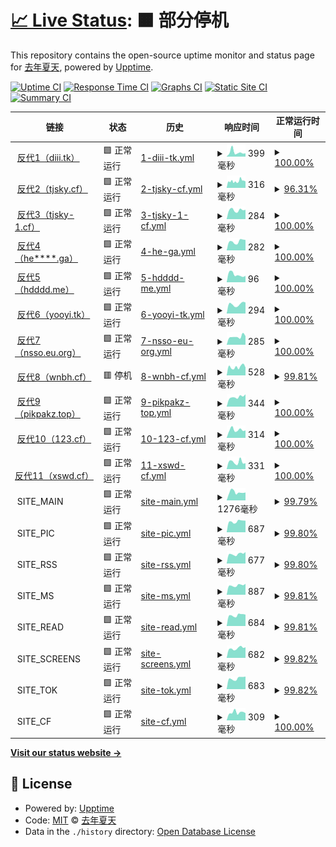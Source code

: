 # [📈 Live Status](https://upptime.tjsky.net/): <!--live status--> **🟧 部分停机**

This repository contains the open-source uptime monitor and status page for [去年夏天](https://www.tjsky.net), powered by [Upptime](https://github.com/upptime/upptime).

[![Uptime CI](https://github.com/tjsky/upptime/workflows/Uptime%20CI/badge.svg)](https://github.com/tjsky/upptime/actions?query=workflow%3A%22Uptime+CI%22)
[![Response Time CI](https://github.com/tjsky/upptime/workflows/Response%20Time%20CI/badge.svg)](https://github.com/tjsky/upptime/actions?query=workflow%3A%22Response+Time+CI%22)
[![Graphs CI](https://github.com/tjsky/upptime/workflows/Graphs%20CI/badge.svg)](https://github.com/tjsky/upptime/actions?query=workflow%3A%22Graphs+CI%22)
[![Static Site CI](https://github.com/tjsky/upptime/workflows/Static%20Site%20CI/badge.svg)](https://github.com/tjsky/upptime/actions?query=workflow%3A%22Static+Site+CI%22)
[![Summary CI](https://github.com/tjsky/upptime/workflows/Summary%20CI/badge.svg)](https://github.com/tjsky/upptime/actions?query=workflow%3A%22Summary+CI%22)

<!-- With [Upptime](https://upptime.js.org), you can get your own unlimited and free uptime monitor and status page, powered entirely by a GitHub repository. We use [Issues](https://github.com/tjsky/upptime/issues) as incident reports, [Actions](https://github.com/tjsky/upptime/actions) as uptime monitors, and [Pages](https://demo.upptime.js.org) for the status page. -->

<!--start: status pages-->
<!-- This summary is generated by Upptime (https://github.com/upptime/upptime) -->
<!-- Do not edit this manually, your changes will be overwritten -->
<!-- prettier-ignore -->
| 链接 | 状态 | 历史 | 响应时间 | 正常运行时间 |
| --- | ------ | ------- | ------------- | ------ |
| <img alt="" src="https://icons.duckduckgo.com/ip3/diii.tk.ico" height="13"> [反代1（diii.tk）](https://diii.tk/https://1.1.1.1/cdn-cgi/trace) | 🟩 正常运行 | [1-diii-tk.yml](https://github.com/tjsky/upptime/commits/HEAD/history/1-diii-tk.yml) | <details><summary><img alt="响应时间图像" src="./graphs/1-diii-tk/response-time-week.png" height="20"> 399毫秒</summary><br><a href="https://upptime.tjsky.net/history/1-diii-tk"><img alt="响应时间 349" src="https://img.shields.io/endpoint?url=https%3A%2F%2Fraw.githubusercontent.com%2Ftjsky%2Fupptime%2FHEAD%2Fapi%2F1-diii-tk%2Fresponse-time.json"></a><br><a href="https://upptime.tjsky.net/history/1-diii-tk"><img alt="24 小时响应时间 301" src="https://img.shields.io/endpoint?url=https%3A%2F%2Fraw.githubusercontent.com%2Ftjsky%2Fupptime%2FHEAD%2Fapi%2F1-diii-tk%2Fresponse-time-day.json"></a><br><a href="https://upptime.tjsky.net/history/1-diii-tk"><img alt="7 天正常运行时间 399" src="https://img.shields.io/endpoint?url=https%3A%2F%2Fraw.githubusercontent.com%2Ftjsky%2Fupptime%2FHEAD%2Fapi%2F1-diii-tk%2Fresponse-time-week.json"></a><br><a href="https://upptime.tjsky.net/history/1-diii-tk"><img alt="30天的正常运行时间 349" src="https://img.shields.io/endpoint?url=https%3A%2F%2Fraw.githubusercontent.com%2Ftjsky%2Fupptime%2FHEAD%2Fapi%2F1-diii-tk%2Fresponse-time-month.json"></a><br><a href="https://upptime.tjsky.net/history/1-diii-tk"><img alt="1年的正常运行时间 349" src="https://img.shields.io/endpoint?url=https%3A%2F%2Fraw.githubusercontent.com%2Ftjsky%2Fupptime%2FHEAD%2Fapi%2F1-diii-tk%2Fresponse-time-year.json"></a></details> | <details><summary><a href="https://upptime.tjsky.net/history/1-diii-tk">100.00%</a></summary><a href="https://upptime.tjsky.net/history/1-diii-tk"><img alt="正常运行时间 100.00%" src="https://img.shields.io/endpoint?url=https%3A%2F%2Fraw.githubusercontent.com%2Ftjsky%2Fupptime%2FHEAD%2Fapi%2F1-diii-tk%2Fuptime.json"></a><br><a href="https://upptime.tjsky.net/history/1-diii-tk"><img alt="24 小时正常运行时间 100.00%" src="https://img.shields.io/endpoint?url=https%3A%2F%2Fraw.githubusercontent.com%2Ftjsky%2Fupptime%2FHEAD%2Fapi%2F1-diii-tk%2Fuptime-day.json"></a><br><a href="https://upptime.tjsky.net/history/1-diii-tk"><img alt="7 天正常运行时间 100.00%" src="https://img.shields.io/endpoint?url=https%3A%2F%2Fraw.githubusercontent.com%2Ftjsky%2Fupptime%2FHEAD%2Fapi%2F1-diii-tk%2Fuptime-week.json"></a><br><a href="https://upptime.tjsky.net/history/1-diii-tk"><img alt="30天的正常运行时间 100.00%" src="https://img.shields.io/endpoint?url=https%3A%2F%2Fraw.githubusercontent.com%2Ftjsky%2Fupptime%2FHEAD%2Fapi%2F1-diii-tk%2Fuptime-month.json"></a><br><a href="https://upptime.tjsky.net/history/1-diii-tk"><img alt="1年的正常运行时间 100.00%" src="https://img.shields.io/endpoint?url=https%3A%2F%2Fraw.githubusercontent.com%2Ftjsky%2Fupptime%2FHEAD%2Fapi%2F1-diii-tk%2Fuptime-year.json"></a></details>
| <img alt="" src="https://icons.duckduckgo.com/ip3/api-pikpak.tjsky.cf.ico" height="13"> [反代2（tjsky.cf）](https://api-pikpak.tjsky.cf/https://1.1.1.1/cdn-cgi/trace) | 🟩 正常运行 | [2-tjsky-cf.yml](https://github.com/tjsky/upptime/commits/HEAD/history/2-tjsky-cf.yml) | <details><summary><img alt="响应时间图像" src="./graphs/2-tjsky-cf/response-time-week.png" height="20"> 316毫秒</summary><br><a href="https://upptime.tjsky.net/history/2-tjsky-cf"><img alt="响应时间 421" src="https://img.shields.io/endpoint?url=https%3A%2F%2Fraw.githubusercontent.com%2Ftjsky%2Fupptime%2FHEAD%2Fapi%2F2-tjsky-cf%2Fresponse-time.json"></a><br><a href="https://upptime.tjsky.net/history/2-tjsky-cf"><img alt="24 小时响应时间 303" src="https://img.shields.io/endpoint?url=https%3A%2F%2Fraw.githubusercontent.com%2Ftjsky%2Fupptime%2FHEAD%2Fapi%2F2-tjsky-cf%2Fresponse-time-day.json"></a><br><a href="https://upptime.tjsky.net/history/2-tjsky-cf"><img alt="7 天正常运行时间 316" src="https://img.shields.io/endpoint?url=https%3A%2F%2Fraw.githubusercontent.com%2Ftjsky%2Fupptime%2FHEAD%2Fapi%2F2-tjsky-cf%2Fresponse-time-week.json"></a><br><a href="https://upptime.tjsky.net/history/2-tjsky-cf"><img alt="30天的正常运行时间 421" src="https://img.shields.io/endpoint?url=https%3A%2F%2Fraw.githubusercontent.com%2Ftjsky%2Fupptime%2FHEAD%2Fapi%2F2-tjsky-cf%2Fresponse-time-month.json"></a><br><a href="https://upptime.tjsky.net/history/2-tjsky-cf"><img alt="1年的正常运行时间 421" src="https://img.shields.io/endpoint?url=https%3A%2F%2Fraw.githubusercontent.com%2Ftjsky%2Fupptime%2FHEAD%2Fapi%2F2-tjsky-cf%2Fresponse-time-year.json"></a></details> | <details><summary><a href="https://upptime.tjsky.net/history/2-tjsky-cf">96.31%</a></summary><a href="https://upptime.tjsky.net/history/2-tjsky-cf"><img alt="正常运行时间 98.56%" src="https://img.shields.io/endpoint?url=https%3A%2F%2Fraw.githubusercontent.com%2Ftjsky%2Fupptime%2FHEAD%2Fapi%2F2-tjsky-cf%2Fuptime.json"></a><br><a href="https://upptime.tjsky.net/history/2-tjsky-cf"><img alt="24 小时正常运行时间 100.00%" src="https://img.shields.io/endpoint?url=https%3A%2F%2Fraw.githubusercontent.com%2Ftjsky%2Fupptime%2FHEAD%2Fapi%2F2-tjsky-cf%2Fuptime-day.json"></a><br><a href="https://upptime.tjsky.net/history/2-tjsky-cf"><img alt="7 天正常运行时间 96.31%" src="https://img.shields.io/endpoint?url=https%3A%2F%2Fraw.githubusercontent.com%2Ftjsky%2Fupptime%2FHEAD%2Fapi%2F2-tjsky-cf%2Fuptime-week.json"></a><br><a href="https://upptime.tjsky.net/history/2-tjsky-cf"><img alt="30天的正常运行时间 98.56%" src="https://img.shields.io/endpoint?url=https%3A%2F%2Fraw.githubusercontent.com%2Ftjsky%2Fupptime%2FHEAD%2Fapi%2F2-tjsky-cf%2Fuptime-month.json"></a><br><a href="https://upptime.tjsky.net/history/2-tjsky-cf"><img alt="1年的正常运行时间 98.56%" src="https://img.shields.io/endpoint?url=https%3A%2F%2Fraw.githubusercontent.com%2Ftjsky%2Fupptime%2FHEAD%2Fapi%2F2-tjsky-cf%2Fuptime-year.json"></a></details>
| <img alt="" src="https://icons.duckduckgo.com/ip3/api-pikpak.tjsky-1.cf.ico" height="13"> [反代3（tjsky-1.cf）](https://api-pikpak.tjsky-1.cf/https://1.1.1.1/cdn-cgi/trace) | 🟩 正常运行 | [3-tjsky-1-cf.yml](https://github.com/tjsky/upptime/commits/HEAD/history/3-tjsky-1-cf.yml) | <details><summary><img alt="响应时间图像" src="./graphs/3-tjsky-1-cf/response-time-week.png" height="20"> 284毫秒</summary><br><a href="https://upptime.tjsky.net/history/3-tjsky-1-cf"><img alt="响应时间 321" src="https://img.shields.io/endpoint?url=https%3A%2F%2Fraw.githubusercontent.com%2Ftjsky%2Fupptime%2FHEAD%2Fapi%2F3-tjsky-1-cf%2Fresponse-time.json"></a><br><a href="https://upptime.tjsky.net/history/3-tjsky-1-cf"><img alt="24 小时响应时间 295" src="https://img.shields.io/endpoint?url=https%3A%2F%2Fraw.githubusercontent.com%2Ftjsky%2Fupptime%2FHEAD%2Fapi%2F3-tjsky-1-cf%2Fresponse-time-day.json"></a><br><a href="https://upptime.tjsky.net/history/3-tjsky-1-cf"><img alt="7 天正常运行时间 284" src="https://img.shields.io/endpoint?url=https%3A%2F%2Fraw.githubusercontent.com%2Ftjsky%2Fupptime%2FHEAD%2Fapi%2F3-tjsky-1-cf%2Fresponse-time-week.json"></a><br><a href="https://upptime.tjsky.net/history/3-tjsky-1-cf"><img alt="30天的正常运行时间 321" src="https://img.shields.io/endpoint?url=https%3A%2F%2Fraw.githubusercontent.com%2Ftjsky%2Fupptime%2FHEAD%2Fapi%2F3-tjsky-1-cf%2Fresponse-time-month.json"></a><br><a href="https://upptime.tjsky.net/history/3-tjsky-1-cf"><img alt="1年的正常运行时间 321" src="https://img.shields.io/endpoint?url=https%3A%2F%2Fraw.githubusercontent.com%2Ftjsky%2Fupptime%2FHEAD%2Fapi%2F3-tjsky-1-cf%2Fresponse-time-year.json"></a></details> | <details><summary><a href="https://upptime.tjsky.net/history/3-tjsky-1-cf">100.00%</a></summary><a href="https://upptime.tjsky.net/history/3-tjsky-1-cf"><img alt="正常运行时间 100.00%" src="https://img.shields.io/endpoint?url=https%3A%2F%2Fraw.githubusercontent.com%2Ftjsky%2Fupptime%2FHEAD%2Fapi%2F3-tjsky-1-cf%2Fuptime.json"></a><br><a href="https://upptime.tjsky.net/history/3-tjsky-1-cf"><img alt="24 小时正常运行时间 100.00%" src="https://img.shields.io/endpoint?url=https%3A%2F%2Fraw.githubusercontent.com%2Ftjsky%2Fupptime%2FHEAD%2Fapi%2F3-tjsky-1-cf%2Fuptime-day.json"></a><br><a href="https://upptime.tjsky.net/history/3-tjsky-1-cf"><img alt="7 天正常运行时间 100.00%" src="https://img.shields.io/endpoint?url=https%3A%2F%2Fraw.githubusercontent.com%2Ftjsky%2Fupptime%2FHEAD%2Fapi%2F3-tjsky-1-cf%2Fuptime-week.json"></a><br><a href="https://upptime.tjsky.net/history/3-tjsky-1-cf"><img alt="30天的正常运行时间 100.00%" src="https://img.shields.io/endpoint?url=https%3A%2F%2Fraw.githubusercontent.com%2Ftjsky%2Fupptime%2FHEAD%2Fapi%2F3-tjsky-1-cf%2Fuptime-month.json"></a><br><a href="https://upptime.tjsky.net/history/3-tjsky-1-cf"><img alt="1年的正常运行时间 100.00%" src="https://img.shields.io/endpoint?url=https%3A%2F%2Fraw.githubusercontent.com%2Ftjsky%2Fupptime%2FHEAD%2Fapi%2F3-tjsky-1-cf%2Fuptime-year.json"></a></details>
| <img alt="" src="https://icons.duckduckgo.com/ip3/pikpak.he13797739994.ga.ico" height="13"> [反代4（he****.ga）](https://pikpak.he13797739994.ga/https://1.1.1.1/cdn-cgi/trace) | 🟩 正常运行 | [4-he-ga.yml](https://github.com/tjsky/upptime/commits/HEAD/history/4-he-ga.yml) | <details><summary><img alt="响应时间图像" src="./graphs/4-he-ga/response-time-week.png" height="20"> 282毫秒</summary><br><a href="https://upptime.tjsky.net/history/4-he-ga"><img alt="响应时间 389" src="https://img.shields.io/endpoint?url=https%3A%2F%2Fraw.githubusercontent.com%2Ftjsky%2Fupptime%2FHEAD%2Fapi%2F4-he-ga%2Fresponse-time.json"></a><br><a href="https://upptime.tjsky.net/history/4-he-ga"><img alt="24 小时响应时间 328" src="https://img.shields.io/endpoint?url=https%3A%2F%2Fraw.githubusercontent.com%2Ftjsky%2Fupptime%2FHEAD%2Fapi%2F4-he-ga%2Fresponse-time-day.json"></a><br><a href="https://upptime.tjsky.net/history/4-he-ga"><img alt="7 天正常运行时间 282" src="https://img.shields.io/endpoint?url=https%3A%2F%2Fraw.githubusercontent.com%2Ftjsky%2Fupptime%2FHEAD%2Fapi%2F4-he-ga%2Fresponse-time-week.json"></a><br><a href="https://upptime.tjsky.net/history/4-he-ga"><img alt="30天的正常运行时间 389" src="https://img.shields.io/endpoint?url=https%3A%2F%2Fraw.githubusercontent.com%2Ftjsky%2Fupptime%2FHEAD%2Fapi%2F4-he-ga%2Fresponse-time-month.json"></a><br><a href="https://upptime.tjsky.net/history/4-he-ga"><img alt="1年的正常运行时间 389" src="https://img.shields.io/endpoint?url=https%3A%2F%2Fraw.githubusercontent.com%2Ftjsky%2Fupptime%2FHEAD%2Fapi%2F4-he-ga%2Fresponse-time-year.json"></a></details> | <details><summary><a href="https://upptime.tjsky.net/history/4-he-ga">100.00%</a></summary><a href="https://upptime.tjsky.net/history/4-he-ga"><img alt="正常运行时间 100.00%" src="https://img.shields.io/endpoint?url=https%3A%2F%2Fraw.githubusercontent.com%2Ftjsky%2Fupptime%2FHEAD%2Fapi%2F4-he-ga%2Fuptime.json"></a><br><a href="https://upptime.tjsky.net/history/4-he-ga"><img alt="24 小时正常运行时间 100.00%" src="https://img.shields.io/endpoint?url=https%3A%2F%2Fraw.githubusercontent.com%2Ftjsky%2Fupptime%2FHEAD%2Fapi%2F4-he-ga%2Fuptime-day.json"></a><br><a href="https://upptime.tjsky.net/history/4-he-ga"><img alt="7 天正常运行时间 100.00%" src="https://img.shields.io/endpoint?url=https%3A%2F%2Fraw.githubusercontent.com%2Ftjsky%2Fupptime%2FHEAD%2Fapi%2F4-he-ga%2Fuptime-week.json"></a><br><a href="https://upptime.tjsky.net/history/4-he-ga"><img alt="30天的正常运行时间 100.00%" src="https://img.shields.io/endpoint?url=https%3A%2F%2Fraw.githubusercontent.com%2Ftjsky%2Fupptime%2FHEAD%2Fapi%2F4-he-ga%2Fuptime-month.json"></a><br><a href="https://upptime.tjsky.net/history/4-he-ga"><img alt="1年的正常运行时间 100.00%" src="https://img.shields.io/endpoint?url=https%3A%2F%2Fraw.githubusercontent.com%2Ftjsky%2Fupptime%2FHEAD%2Fapi%2F4-he-ga%2Fuptime-year.json"></a></details>
| <img alt="" src="https://icons.duckduckgo.com/ip3/pikpak.hdddd.me.ico" height="13"> [反代5（hdddd.me）](https://pikpak.hdddd.me/https://1.1.1.1/cdn-cgi/trace) | 🟩 正常运行 | [5-hdddd-me.yml](https://github.com/tjsky/upptime/commits/HEAD/history/5-hdddd-me.yml) | <details><summary><img alt="响应时间图像" src="./graphs/5-hdddd-me/response-time-week.png" height="20"> 96毫秒</summary><br><a href="https://upptime.tjsky.net/history/5-hdddd-me"><img alt="响应时间 112" src="https://img.shields.io/endpoint?url=https%3A%2F%2Fraw.githubusercontent.com%2Ftjsky%2Fupptime%2FHEAD%2Fapi%2F5-hdddd-me%2Fresponse-time.json"></a><br><a href="https://upptime.tjsky.net/history/5-hdddd-me"><img alt="24 小时响应时间 80" src="https://img.shields.io/endpoint?url=https%3A%2F%2Fraw.githubusercontent.com%2Ftjsky%2Fupptime%2FHEAD%2Fapi%2F5-hdddd-me%2Fresponse-time-day.json"></a><br><a href="https://upptime.tjsky.net/history/5-hdddd-me"><img alt="7 天正常运行时间 96" src="https://img.shields.io/endpoint?url=https%3A%2F%2Fraw.githubusercontent.com%2Ftjsky%2Fupptime%2FHEAD%2Fapi%2F5-hdddd-me%2Fresponse-time-week.json"></a><br><a href="https://upptime.tjsky.net/history/5-hdddd-me"><img alt="30天的正常运行时间 112" src="https://img.shields.io/endpoint?url=https%3A%2F%2Fraw.githubusercontent.com%2Ftjsky%2Fupptime%2FHEAD%2Fapi%2F5-hdddd-me%2Fresponse-time-month.json"></a><br><a href="https://upptime.tjsky.net/history/5-hdddd-me"><img alt="1年的正常运行时间 112" src="https://img.shields.io/endpoint?url=https%3A%2F%2Fraw.githubusercontent.com%2Ftjsky%2Fupptime%2FHEAD%2Fapi%2F5-hdddd-me%2Fresponse-time-year.json"></a></details> | <details><summary><a href="https://upptime.tjsky.net/history/5-hdddd-me">100.00%</a></summary><a href="https://upptime.tjsky.net/history/5-hdddd-me"><img alt="正常运行时间 100.00%" src="https://img.shields.io/endpoint?url=https%3A%2F%2Fraw.githubusercontent.com%2Ftjsky%2Fupptime%2FHEAD%2Fapi%2F5-hdddd-me%2Fuptime.json"></a><br><a href="https://upptime.tjsky.net/history/5-hdddd-me"><img alt="24 小时正常运行时间 100.00%" src="https://img.shields.io/endpoint?url=https%3A%2F%2Fraw.githubusercontent.com%2Ftjsky%2Fupptime%2FHEAD%2Fapi%2F5-hdddd-me%2Fuptime-day.json"></a><br><a href="https://upptime.tjsky.net/history/5-hdddd-me"><img alt="7 天正常运行时间 100.00%" src="https://img.shields.io/endpoint?url=https%3A%2F%2Fraw.githubusercontent.com%2Ftjsky%2Fupptime%2FHEAD%2Fapi%2F5-hdddd-me%2Fuptime-week.json"></a><br><a href="https://upptime.tjsky.net/history/5-hdddd-me"><img alt="30天的正常运行时间 100.00%" src="https://img.shields.io/endpoint?url=https%3A%2F%2Fraw.githubusercontent.com%2Ftjsky%2Fupptime%2FHEAD%2Fapi%2F5-hdddd-me%2Fuptime-month.json"></a><br><a href="https://upptime.tjsky.net/history/5-hdddd-me"><img alt="1年的正常运行时间 100.00%" src="https://img.shields.io/endpoint?url=https%3A%2F%2Fraw.githubusercontent.com%2Ftjsky%2Fupptime%2FHEAD%2Fapi%2F5-hdddd-me%2Fuptime-year.json"></a></details>
| <img alt="" src="https://icons.duckduckgo.com/ip3/pan.yooyi.tk.ico" height="13"> [反代6（yooyi.tk）](https://pan.yooyi.tk/https://1.1.1.1/cdn-cgi/trace) | 🟩 正常运行 | [6-yooyi-tk.yml](https://github.com/tjsky/upptime/commits/HEAD/history/6-yooyi-tk.yml) | <details><summary><img alt="响应时间图像" src="./graphs/6-yooyi-tk/response-time-week.png" height="20"> 294毫秒</summary><br><a href="https://upptime.tjsky.net/history/6-yooyi-tk"><img alt="响应时间 347" src="https://img.shields.io/endpoint?url=https%3A%2F%2Fraw.githubusercontent.com%2Ftjsky%2Fupptime%2FHEAD%2Fapi%2F6-yooyi-tk%2Fresponse-time.json"></a><br><a href="https://upptime.tjsky.net/history/6-yooyi-tk"><img alt="24 小时响应时间 348" src="https://img.shields.io/endpoint?url=https%3A%2F%2Fraw.githubusercontent.com%2Ftjsky%2Fupptime%2FHEAD%2Fapi%2F6-yooyi-tk%2Fresponse-time-day.json"></a><br><a href="https://upptime.tjsky.net/history/6-yooyi-tk"><img alt="7 天正常运行时间 294" src="https://img.shields.io/endpoint?url=https%3A%2F%2Fraw.githubusercontent.com%2Ftjsky%2Fupptime%2FHEAD%2Fapi%2F6-yooyi-tk%2Fresponse-time-week.json"></a><br><a href="https://upptime.tjsky.net/history/6-yooyi-tk"><img alt="30天的正常运行时间 347" src="https://img.shields.io/endpoint?url=https%3A%2F%2Fraw.githubusercontent.com%2Ftjsky%2Fupptime%2FHEAD%2Fapi%2F6-yooyi-tk%2Fresponse-time-month.json"></a><br><a href="https://upptime.tjsky.net/history/6-yooyi-tk"><img alt="1年的正常运行时间 347" src="https://img.shields.io/endpoint?url=https%3A%2F%2Fraw.githubusercontent.com%2Ftjsky%2Fupptime%2FHEAD%2Fapi%2F6-yooyi-tk%2Fresponse-time-year.json"></a></details> | <details><summary><a href="https://upptime.tjsky.net/history/6-yooyi-tk">100.00%</a></summary><a href="https://upptime.tjsky.net/history/6-yooyi-tk"><img alt="正常运行时间 100.00%" src="https://img.shields.io/endpoint?url=https%3A%2F%2Fraw.githubusercontent.com%2Ftjsky%2Fupptime%2FHEAD%2Fapi%2F6-yooyi-tk%2Fuptime.json"></a><br><a href="https://upptime.tjsky.net/history/6-yooyi-tk"><img alt="24 小时正常运行时间 100.00%" src="https://img.shields.io/endpoint?url=https%3A%2F%2Fraw.githubusercontent.com%2Ftjsky%2Fupptime%2FHEAD%2Fapi%2F6-yooyi-tk%2Fuptime-day.json"></a><br><a href="https://upptime.tjsky.net/history/6-yooyi-tk"><img alt="7 天正常运行时间 100.00%" src="https://img.shields.io/endpoint?url=https%3A%2F%2Fraw.githubusercontent.com%2Ftjsky%2Fupptime%2FHEAD%2Fapi%2F6-yooyi-tk%2Fuptime-week.json"></a><br><a href="https://upptime.tjsky.net/history/6-yooyi-tk"><img alt="30天的正常运行时间 100.00%" src="https://img.shields.io/endpoint?url=https%3A%2F%2Fraw.githubusercontent.com%2Ftjsky%2Fupptime%2FHEAD%2Fapi%2F6-yooyi-tk%2Fuptime-month.json"></a><br><a href="https://upptime.tjsky.net/history/6-yooyi-tk"><img alt="1年的正常运行时间 100.00%" src="https://img.shields.io/endpoint?url=https%3A%2F%2Fraw.githubusercontent.com%2Ftjsky%2Fupptime%2FHEAD%2Fapi%2F6-yooyi-tk%2Fuptime-year.json"></a></details>
| <img alt="" src="https://icons.duckduckgo.com/ip3/pikpak.nsso.eu.org.ico" height="13"> [反代7（nsso.eu.org）](https://pikpak.nsso.eu.org/https://1.1.1.1/cdn-cgi/trace) | 🟩 正常运行 | [7-nsso-eu-org.yml](https://github.com/tjsky/upptime/commits/HEAD/history/7-nsso-eu-org.yml) | <details><summary><img alt="响应时间图像" src="./graphs/7-nsso-eu-org/response-time-week.png" height="20"> 285毫秒</summary><br><a href="https://upptime.tjsky.net/history/7-nsso-eu-org"><img alt="响应时间 267" src="https://img.shields.io/endpoint?url=https%3A%2F%2Fraw.githubusercontent.com%2Ftjsky%2Fupptime%2FHEAD%2Fapi%2F7-nsso-eu-org%2Fresponse-time.json"></a><br><a href="https://upptime.tjsky.net/history/7-nsso-eu-org"><img alt="24 小时响应时间 305" src="https://img.shields.io/endpoint?url=https%3A%2F%2Fraw.githubusercontent.com%2Ftjsky%2Fupptime%2FHEAD%2Fapi%2F7-nsso-eu-org%2Fresponse-time-day.json"></a><br><a href="https://upptime.tjsky.net/history/7-nsso-eu-org"><img alt="7 天正常运行时间 285" src="https://img.shields.io/endpoint?url=https%3A%2F%2Fraw.githubusercontent.com%2Ftjsky%2Fupptime%2FHEAD%2Fapi%2F7-nsso-eu-org%2Fresponse-time-week.json"></a><br><a href="https://upptime.tjsky.net/history/7-nsso-eu-org"><img alt="30天的正常运行时间 267" src="https://img.shields.io/endpoint?url=https%3A%2F%2Fraw.githubusercontent.com%2Ftjsky%2Fupptime%2FHEAD%2Fapi%2F7-nsso-eu-org%2Fresponse-time-month.json"></a><br><a href="https://upptime.tjsky.net/history/7-nsso-eu-org"><img alt="1年的正常运行时间 267" src="https://img.shields.io/endpoint?url=https%3A%2F%2Fraw.githubusercontent.com%2Ftjsky%2Fupptime%2FHEAD%2Fapi%2F7-nsso-eu-org%2Fresponse-time-year.json"></a></details> | <details><summary><a href="https://upptime.tjsky.net/history/7-nsso-eu-org">100.00%</a></summary><a href="https://upptime.tjsky.net/history/7-nsso-eu-org"><img alt="正常运行时间 100.00%" src="https://img.shields.io/endpoint?url=https%3A%2F%2Fraw.githubusercontent.com%2Ftjsky%2Fupptime%2FHEAD%2Fapi%2F7-nsso-eu-org%2Fuptime.json"></a><br><a href="https://upptime.tjsky.net/history/7-nsso-eu-org"><img alt="24 小时正常运行时间 100.00%" src="https://img.shields.io/endpoint?url=https%3A%2F%2Fraw.githubusercontent.com%2Ftjsky%2Fupptime%2FHEAD%2Fapi%2F7-nsso-eu-org%2Fuptime-day.json"></a><br><a href="https://upptime.tjsky.net/history/7-nsso-eu-org"><img alt="7 天正常运行时间 100.00%" src="https://img.shields.io/endpoint?url=https%3A%2F%2Fraw.githubusercontent.com%2Ftjsky%2Fupptime%2FHEAD%2Fapi%2F7-nsso-eu-org%2Fuptime-week.json"></a><br><a href="https://upptime.tjsky.net/history/7-nsso-eu-org"><img alt="30天的正常运行时间 100.00%" src="https://img.shields.io/endpoint?url=https%3A%2F%2Fraw.githubusercontent.com%2Ftjsky%2Fupptime%2FHEAD%2Fapi%2F7-nsso-eu-org%2Fuptime-month.json"></a><br><a href="https://upptime.tjsky.net/history/7-nsso-eu-org"><img alt="1年的正常运行时间 100.00%" src="https://img.shields.io/endpoint?url=https%3A%2F%2Fraw.githubusercontent.com%2Ftjsky%2Fupptime%2FHEAD%2Fapi%2F7-nsso-eu-org%2Fuptime-year.json"></a></details>
| <img alt="" src="https://icons.duckduckgo.com/ip3/pikpak-web.wnbh.cf.ico" height="13"> [反代8（wnbh.cf）](https://pikpak-web.wnbh.cf/https://1.1.1.1/cdn-cgi/trace) | 🟥 停机 | [8-wnbh-cf.yml](https://github.com/tjsky/upptime/commits/HEAD/history/8-wnbh-cf.yml) | <details><summary><img alt="响应时间图像" src="./graphs/8-wnbh-cf/response-time-week.png" height="20"> 528毫秒</summary><br><a href="https://upptime.tjsky.net/history/8-wnbh-cf"><img alt="响应时间 690" src="https://img.shields.io/endpoint?url=https%3A%2F%2Fraw.githubusercontent.com%2Ftjsky%2Fupptime%2FHEAD%2Fapi%2F8-wnbh-cf%2Fresponse-time.json"></a><br><a href="https://upptime.tjsky.net/history/8-wnbh-cf"><img alt="24 小时响应时间 494" src="https://img.shields.io/endpoint?url=https%3A%2F%2Fraw.githubusercontent.com%2Ftjsky%2Fupptime%2FHEAD%2Fapi%2F8-wnbh-cf%2Fresponse-time-day.json"></a><br><a href="https://upptime.tjsky.net/history/8-wnbh-cf"><img alt="7 天正常运行时间 528" src="https://img.shields.io/endpoint?url=https%3A%2F%2Fraw.githubusercontent.com%2Ftjsky%2Fupptime%2FHEAD%2Fapi%2F8-wnbh-cf%2Fresponse-time-week.json"></a><br><a href="https://upptime.tjsky.net/history/8-wnbh-cf"><img alt="30天的正常运行时间 690" src="https://img.shields.io/endpoint?url=https%3A%2F%2Fraw.githubusercontent.com%2Ftjsky%2Fupptime%2FHEAD%2Fapi%2F8-wnbh-cf%2Fresponse-time-month.json"></a><br><a href="https://upptime.tjsky.net/history/8-wnbh-cf"><img alt="1年的正常运行时间 690" src="https://img.shields.io/endpoint?url=https%3A%2F%2Fraw.githubusercontent.com%2Ftjsky%2Fupptime%2FHEAD%2Fapi%2F8-wnbh-cf%2Fresponse-time-year.json"></a></details> | <details><summary><a href="https://upptime.tjsky.net/history/8-wnbh-cf">99.81%</a></summary><a href="https://upptime.tjsky.net/history/8-wnbh-cf"><img alt="正常运行时间 99.94%" src="https://img.shields.io/endpoint?url=https%3A%2F%2Fraw.githubusercontent.com%2Ftjsky%2Fupptime%2FHEAD%2Fapi%2F8-wnbh-cf%2Fuptime.json"></a><br><a href="https://upptime.tjsky.net/history/8-wnbh-cf"><img alt="24 小时正常运行时间 99.98%" src="https://img.shields.io/endpoint?url=https%3A%2F%2Fraw.githubusercontent.com%2Ftjsky%2Fupptime%2FHEAD%2Fapi%2F8-wnbh-cf%2Fuptime-day.json"></a><br><a href="https://upptime.tjsky.net/history/8-wnbh-cf"><img alt="7 天正常运行时间 99.81%" src="https://img.shields.io/endpoint?url=https%3A%2F%2Fraw.githubusercontent.com%2Ftjsky%2Fupptime%2FHEAD%2Fapi%2F8-wnbh-cf%2Fuptime-week.json"></a><br><a href="https://upptime.tjsky.net/history/8-wnbh-cf"><img alt="30天的正常运行时间 99.94%" src="https://img.shields.io/endpoint?url=https%3A%2F%2Fraw.githubusercontent.com%2Ftjsky%2Fupptime%2FHEAD%2Fapi%2F8-wnbh-cf%2Fuptime-month.json"></a><br><a href="https://upptime.tjsky.net/history/8-wnbh-cf"><img alt="1年的正常运行时间 99.94%" src="https://img.shields.io/endpoint?url=https%3A%2F%2Fraw.githubusercontent.com%2Ftjsky%2Fupptime%2FHEAD%2Fapi%2F8-wnbh-cf%2Fuptime-year.json"></a></details>
| <img alt="" src="https://icons.duckduckgo.com/ip3/pk.pikpakz.top.ico" height="13"> [反代9（pikpakz.top）](https://pk.pikpakz.top/https://1.1.1.1/cdn-cgi/trace) | 🟩 正常运行 | [9-pikpakz-top.yml](https://github.com/tjsky/upptime/commits/HEAD/history/9-pikpakz-top.yml) | <details><summary><img alt="响应时间图像" src="./graphs/9-pikpakz-top/response-time-week.png" height="20"> 344毫秒</summary><br><a href="https://upptime.tjsky.net/history/9-pikpakz-top"><img alt="响应时间 345" src="https://img.shields.io/endpoint?url=https%3A%2F%2Fraw.githubusercontent.com%2Ftjsky%2Fupptime%2FHEAD%2Fapi%2F9-pikpakz-top%2Fresponse-time.json"></a><br><a href="https://upptime.tjsky.net/history/9-pikpakz-top"><img alt="24 小时响应时间 438" src="https://img.shields.io/endpoint?url=https%3A%2F%2Fraw.githubusercontent.com%2Ftjsky%2Fupptime%2FHEAD%2Fapi%2F9-pikpakz-top%2Fresponse-time-day.json"></a><br><a href="https://upptime.tjsky.net/history/9-pikpakz-top"><img alt="7 天正常运行时间 344" src="https://img.shields.io/endpoint?url=https%3A%2F%2Fraw.githubusercontent.com%2Ftjsky%2Fupptime%2FHEAD%2Fapi%2F9-pikpakz-top%2Fresponse-time-week.json"></a><br><a href="https://upptime.tjsky.net/history/9-pikpakz-top"><img alt="30天的正常运行时间 345" src="https://img.shields.io/endpoint?url=https%3A%2F%2Fraw.githubusercontent.com%2Ftjsky%2Fupptime%2FHEAD%2Fapi%2F9-pikpakz-top%2Fresponse-time-month.json"></a><br><a href="https://upptime.tjsky.net/history/9-pikpakz-top"><img alt="1年的正常运行时间 345" src="https://img.shields.io/endpoint?url=https%3A%2F%2Fraw.githubusercontent.com%2Ftjsky%2Fupptime%2FHEAD%2Fapi%2F9-pikpakz-top%2Fresponse-time-year.json"></a></details> | <details><summary><a href="https://upptime.tjsky.net/history/9-pikpakz-top">100.00%</a></summary><a href="https://upptime.tjsky.net/history/9-pikpakz-top"><img alt="正常运行时间 100.00%" src="https://img.shields.io/endpoint?url=https%3A%2F%2Fraw.githubusercontent.com%2Ftjsky%2Fupptime%2FHEAD%2Fapi%2F9-pikpakz-top%2Fuptime.json"></a><br><a href="https://upptime.tjsky.net/history/9-pikpakz-top"><img alt="24 小时正常运行时间 100.00%" src="https://img.shields.io/endpoint?url=https%3A%2F%2Fraw.githubusercontent.com%2Ftjsky%2Fupptime%2FHEAD%2Fapi%2F9-pikpakz-top%2Fuptime-day.json"></a><br><a href="https://upptime.tjsky.net/history/9-pikpakz-top"><img alt="7 天正常运行时间 100.00%" src="https://img.shields.io/endpoint?url=https%3A%2F%2Fraw.githubusercontent.com%2Ftjsky%2Fupptime%2FHEAD%2Fapi%2F9-pikpakz-top%2Fuptime-week.json"></a><br><a href="https://upptime.tjsky.net/history/9-pikpakz-top"><img alt="30天的正常运行时间 100.00%" src="https://img.shields.io/endpoint?url=https%3A%2F%2Fraw.githubusercontent.com%2Ftjsky%2Fupptime%2FHEAD%2Fapi%2F9-pikpakz-top%2Fuptime-month.json"></a><br><a href="https://upptime.tjsky.net/history/9-pikpakz-top"><img alt="1年的正常运行时间 100.00%" src="https://img.shields.io/endpoint?url=https%3A%2F%2Fraw.githubusercontent.com%2Ftjsky%2Fupptime%2FHEAD%2Fapi%2F9-pikpakz-top%2Fuptime-year.json"></a></details>
| <img alt="" src="https://icons.duckduckgo.com/ip3/cc123.cf.ico" height="13"> [反代10（123.cf）](https://cc123.cf/https://1.1.1.1/cdn-cgi/trace) | 🟩 正常运行 | [10-123-cf.yml](https://github.com/tjsky/upptime/commits/HEAD/history/10-123-cf.yml) | <details><summary><img alt="响应时间图像" src="./graphs/10-123-cf/response-time-week.png" height="20"> 314毫秒</summary><br><a href="https://upptime.tjsky.net/history/10-123-cf"><img alt="响应时间 342" src="https://img.shields.io/endpoint?url=https%3A%2F%2Fraw.githubusercontent.com%2Ftjsky%2Fupptime%2FHEAD%2Fapi%2F10-123-cf%2Fresponse-time.json"></a><br><a href="https://upptime.tjsky.net/history/10-123-cf"><img alt="24 小时响应时间 294" src="https://img.shields.io/endpoint?url=https%3A%2F%2Fraw.githubusercontent.com%2Ftjsky%2Fupptime%2FHEAD%2Fapi%2F10-123-cf%2Fresponse-time-day.json"></a><br><a href="https://upptime.tjsky.net/history/10-123-cf"><img alt="7 天正常运行时间 314" src="https://img.shields.io/endpoint?url=https%3A%2F%2Fraw.githubusercontent.com%2Ftjsky%2Fupptime%2FHEAD%2Fapi%2F10-123-cf%2Fresponse-time-week.json"></a><br><a href="https://upptime.tjsky.net/history/10-123-cf"><img alt="30天的正常运行时间 342" src="https://img.shields.io/endpoint?url=https%3A%2F%2Fraw.githubusercontent.com%2Ftjsky%2Fupptime%2FHEAD%2Fapi%2F10-123-cf%2Fresponse-time-month.json"></a><br><a href="https://upptime.tjsky.net/history/10-123-cf"><img alt="1年的正常运行时间 342" src="https://img.shields.io/endpoint?url=https%3A%2F%2Fraw.githubusercontent.com%2Ftjsky%2Fupptime%2FHEAD%2Fapi%2F10-123-cf%2Fresponse-time-year.json"></a></details> | <details><summary><a href="https://upptime.tjsky.net/history/10-123-cf">100.00%</a></summary><a href="https://upptime.tjsky.net/history/10-123-cf"><img alt="正常运行时间 100.00%" src="https://img.shields.io/endpoint?url=https%3A%2F%2Fraw.githubusercontent.com%2Ftjsky%2Fupptime%2FHEAD%2Fapi%2F10-123-cf%2Fuptime.json"></a><br><a href="https://upptime.tjsky.net/history/10-123-cf"><img alt="24 小时正常运行时间 100.00%" src="https://img.shields.io/endpoint?url=https%3A%2F%2Fraw.githubusercontent.com%2Ftjsky%2Fupptime%2FHEAD%2Fapi%2F10-123-cf%2Fuptime-day.json"></a><br><a href="https://upptime.tjsky.net/history/10-123-cf"><img alt="7 天正常运行时间 100.00%" src="https://img.shields.io/endpoint?url=https%3A%2F%2Fraw.githubusercontent.com%2Ftjsky%2Fupptime%2FHEAD%2Fapi%2F10-123-cf%2Fuptime-week.json"></a><br><a href="https://upptime.tjsky.net/history/10-123-cf"><img alt="30天的正常运行时间 100.00%" src="https://img.shields.io/endpoint?url=https%3A%2F%2Fraw.githubusercontent.com%2Ftjsky%2Fupptime%2FHEAD%2Fapi%2F10-123-cf%2Fuptime-month.json"></a><br><a href="https://upptime.tjsky.net/history/10-123-cf"><img alt="1年的正常运行时间 100.00%" src="https://img.shields.io/endpoint?url=https%3A%2F%2Fraw.githubusercontent.com%2Ftjsky%2Fupptime%2FHEAD%2Fapi%2F10-123-cf%2Fuptime-year.json"></a></details>
| <img alt="" src="https://icons.duckduckgo.com/ip3/cf-api.xswd.cf.ico" height="13"> [反代11（xswd.cf）](https://cf-api.xswd.cf/https://1.1.1.1/cdn-cgi/trace) | 🟩 正常运行 | [11-xswd-cf.yml](https://github.com/tjsky/upptime/commits/HEAD/history/11-xswd-cf.yml) | <details><summary><img alt="响应时间图像" src="./graphs/11-xswd-cf/response-time-week.png" height="20"> 331毫秒</summary><br><a href="https://upptime.tjsky.net/history/11-xswd-cf"><img alt="响应时间 320" src="https://img.shields.io/endpoint?url=https%3A%2F%2Fraw.githubusercontent.com%2Ftjsky%2Fupptime%2FHEAD%2Fapi%2F11-xswd-cf%2Fresponse-time.json"></a><br><a href="https://upptime.tjsky.net/history/11-xswd-cf"><img alt="24 小时响应时间 276" src="https://img.shields.io/endpoint?url=https%3A%2F%2Fraw.githubusercontent.com%2Ftjsky%2Fupptime%2FHEAD%2Fapi%2F11-xswd-cf%2Fresponse-time-day.json"></a><br><a href="https://upptime.tjsky.net/history/11-xswd-cf"><img alt="7 天正常运行时间 331" src="https://img.shields.io/endpoint?url=https%3A%2F%2Fraw.githubusercontent.com%2Ftjsky%2Fupptime%2FHEAD%2Fapi%2F11-xswd-cf%2Fresponse-time-week.json"></a><br><a href="https://upptime.tjsky.net/history/11-xswd-cf"><img alt="30天的正常运行时间 320" src="https://img.shields.io/endpoint?url=https%3A%2F%2Fraw.githubusercontent.com%2Ftjsky%2Fupptime%2FHEAD%2Fapi%2F11-xswd-cf%2Fresponse-time-month.json"></a><br><a href="https://upptime.tjsky.net/history/11-xswd-cf"><img alt="1年的正常运行时间 320" src="https://img.shields.io/endpoint?url=https%3A%2F%2Fraw.githubusercontent.com%2Ftjsky%2Fupptime%2FHEAD%2Fapi%2F11-xswd-cf%2Fresponse-time-year.json"></a></details> | <details><summary><a href="https://upptime.tjsky.net/history/11-xswd-cf">100.00%</a></summary><a href="https://upptime.tjsky.net/history/11-xswd-cf"><img alt="正常运行时间 100.00%" src="https://img.shields.io/endpoint?url=https%3A%2F%2Fraw.githubusercontent.com%2Ftjsky%2Fupptime%2FHEAD%2Fapi%2F11-xswd-cf%2Fuptime.json"></a><br><a href="https://upptime.tjsky.net/history/11-xswd-cf"><img alt="24 小时正常运行时间 100.00%" src="https://img.shields.io/endpoint?url=https%3A%2F%2Fraw.githubusercontent.com%2Ftjsky%2Fupptime%2FHEAD%2Fapi%2F11-xswd-cf%2Fuptime-day.json"></a><br><a href="https://upptime.tjsky.net/history/11-xswd-cf"><img alt="7 天正常运行时间 100.00%" src="https://img.shields.io/endpoint?url=https%3A%2F%2Fraw.githubusercontent.com%2Ftjsky%2Fupptime%2FHEAD%2Fapi%2F11-xswd-cf%2Fuptime-week.json"></a><br><a href="https://upptime.tjsky.net/history/11-xswd-cf"><img alt="30天的正常运行时间 100.00%" src="https://img.shields.io/endpoint?url=https%3A%2F%2Fraw.githubusercontent.com%2Ftjsky%2Fupptime%2FHEAD%2Fapi%2F11-xswd-cf%2Fuptime-month.json"></a><br><a href="https://upptime.tjsky.net/history/11-xswd-cf"><img alt="1年的正常运行时间 100.00%" src="https://img.shields.io/endpoint?url=https%3A%2F%2Fraw.githubusercontent.com%2Ftjsky%2Fupptime%2FHEAD%2Fapi%2F11-xswd-cf%2Fuptime-year.json"></a></details>
| <img alt="" src="https://icons.duckduckgo.com/ip3/null.ico" height="13"> SITE_MAIN | 🟩 正常运行 | [site-main.yml](https://github.com/tjsky/upptime/commits/HEAD/history/site-main.yml) | <details><summary><img alt="响应时间图像" src="./graphs/site-main/response-time-week.png" height="20"> 1276毫秒</summary><br><a href="https://upptime.tjsky.net/history/site-main"><img alt="响应时间 1141" src="https://img.shields.io/endpoint?url=https%3A%2F%2Fraw.githubusercontent.com%2Ftjsky%2Fupptime%2FHEAD%2Fapi%2Fsite-main%2Fresponse-time.json"></a><br><a href="https://upptime.tjsky.net/history/site-main"><img alt="24 小时响应时间 1234" src="https://img.shields.io/endpoint?url=https%3A%2F%2Fraw.githubusercontent.com%2Ftjsky%2Fupptime%2FHEAD%2Fapi%2Fsite-main%2Fresponse-time-day.json"></a><br><a href="https://upptime.tjsky.net/history/site-main"><img alt="7 天正常运行时间 1276" src="https://img.shields.io/endpoint?url=https%3A%2F%2Fraw.githubusercontent.com%2Ftjsky%2Fupptime%2FHEAD%2Fapi%2Fsite-main%2Fresponse-time-week.json"></a><br><a href="https://upptime.tjsky.net/history/site-main"><img alt="30天的正常运行时间 1141" src="https://img.shields.io/endpoint?url=https%3A%2F%2Fraw.githubusercontent.com%2Ftjsky%2Fupptime%2FHEAD%2Fapi%2Fsite-main%2Fresponse-time-month.json"></a><br><a href="https://upptime.tjsky.net/history/site-main"><img alt="1年的正常运行时间 1141" src="https://img.shields.io/endpoint?url=https%3A%2F%2Fraw.githubusercontent.com%2Ftjsky%2Fupptime%2FHEAD%2Fapi%2Fsite-main%2Fresponse-time-year.json"></a></details> | <details><summary><a href="https://upptime.tjsky.net/history/site-main">99.79%</a></summary><a href="https://upptime.tjsky.net/history/site-main"><img alt="正常运行时间 99.67%" src="https://img.shields.io/endpoint?url=https%3A%2F%2Fraw.githubusercontent.com%2Ftjsky%2Fupptime%2FHEAD%2Fapi%2Fsite-main%2Fuptime.json"></a><br><a href="https://upptime.tjsky.net/history/site-main"><img alt="24 小时正常运行时间 100.00%" src="https://img.shields.io/endpoint?url=https%3A%2F%2Fraw.githubusercontent.com%2Ftjsky%2Fupptime%2FHEAD%2Fapi%2Fsite-main%2Fuptime-day.json"></a><br><a href="https://upptime.tjsky.net/history/site-main"><img alt="7 天正常运行时间 99.79%" src="https://img.shields.io/endpoint?url=https%3A%2F%2Fraw.githubusercontent.com%2Ftjsky%2Fupptime%2FHEAD%2Fapi%2Fsite-main%2Fuptime-week.json"></a><br><a href="https://upptime.tjsky.net/history/site-main"><img alt="30天的正常运行时间 99.67%" src="https://img.shields.io/endpoint?url=https%3A%2F%2Fraw.githubusercontent.com%2Ftjsky%2Fupptime%2FHEAD%2Fapi%2Fsite-main%2Fuptime-month.json"></a><br><a href="https://upptime.tjsky.net/history/site-main"><img alt="1年的正常运行时间 99.67%" src="https://img.shields.io/endpoint?url=https%3A%2F%2Fraw.githubusercontent.com%2Ftjsky%2Fupptime%2FHEAD%2Fapi%2Fsite-main%2Fuptime-year.json"></a></details>
| <img alt="" src="https://icons.duckduckgo.com/ip3/null.ico" height="13"> SITE_PIC | 🟩 正常运行 | [site-pic.yml](https://github.com/tjsky/upptime/commits/HEAD/history/site-pic.yml) | <details><summary><img alt="响应时间图像" src="./graphs/site-pic/response-time-week.png" height="20"> 687毫秒</summary><br><a href="https://upptime.tjsky.net/history/site-pic"><img alt="响应时间 686" src="https://img.shields.io/endpoint?url=https%3A%2F%2Fraw.githubusercontent.com%2Ftjsky%2Fupptime%2FHEAD%2Fapi%2Fsite-pic%2Fresponse-time.json"></a><br><a href="https://upptime.tjsky.net/history/site-pic"><img alt="24 小时响应时间 735" src="https://img.shields.io/endpoint?url=https%3A%2F%2Fraw.githubusercontent.com%2Ftjsky%2Fupptime%2FHEAD%2Fapi%2Fsite-pic%2Fresponse-time-day.json"></a><br><a href="https://upptime.tjsky.net/history/site-pic"><img alt="7 天正常运行时间 687" src="https://img.shields.io/endpoint?url=https%3A%2F%2Fraw.githubusercontent.com%2Ftjsky%2Fupptime%2FHEAD%2Fapi%2Fsite-pic%2Fresponse-time-week.json"></a><br><a href="https://upptime.tjsky.net/history/site-pic"><img alt="30天的正常运行时间 686" src="https://img.shields.io/endpoint?url=https%3A%2F%2Fraw.githubusercontent.com%2Ftjsky%2Fupptime%2FHEAD%2Fapi%2Fsite-pic%2Fresponse-time-month.json"></a><br><a href="https://upptime.tjsky.net/history/site-pic"><img alt="1年的正常运行时间 686" src="https://img.shields.io/endpoint?url=https%3A%2F%2Fraw.githubusercontent.com%2Ftjsky%2Fupptime%2FHEAD%2Fapi%2Fsite-pic%2Fresponse-time-year.json"></a></details> | <details><summary><a href="https://upptime.tjsky.net/history/site-pic">99.80%</a></summary><a href="https://upptime.tjsky.net/history/site-pic"><img alt="正常运行时间 99.67%" src="https://img.shields.io/endpoint?url=https%3A%2F%2Fraw.githubusercontent.com%2Ftjsky%2Fupptime%2FHEAD%2Fapi%2Fsite-pic%2Fuptime.json"></a><br><a href="https://upptime.tjsky.net/history/site-pic"><img alt="24 小时正常运行时间 100.00%" src="https://img.shields.io/endpoint?url=https%3A%2F%2Fraw.githubusercontent.com%2Ftjsky%2Fupptime%2FHEAD%2Fapi%2Fsite-pic%2Fuptime-day.json"></a><br><a href="https://upptime.tjsky.net/history/site-pic"><img alt="7 天正常运行时间 99.80%" src="https://img.shields.io/endpoint?url=https%3A%2F%2Fraw.githubusercontent.com%2Ftjsky%2Fupptime%2FHEAD%2Fapi%2Fsite-pic%2Fuptime-week.json"></a><br><a href="https://upptime.tjsky.net/history/site-pic"><img alt="30天的正常运行时间 99.67%" src="https://img.shields.io/endpoint?url=https%3A%2F%2Fraw.githubusercontent.com%2Ftjsky%2Fupptime%2FHEAD%2Fapi%2Fsite-pic%2Fuptime-month.json"></a><br><a href="https://upptime.tjsky.net/history/site-pic"><img alt="1年的正常运行时间 99.67%" src="https://img.shields.io/endpoint?url=https%3A%2F%2Fraw.githubusercontent.com%2Ftjsky%2Fupptime%2FHEAD%2Fapi%2Fsite-pic%2Fuptime-year.json"></a></details>
| <img alt="" src="https://icons.duckduckgo.com/ip3/null.ico" height="13"> SITE_RSS | 🟩 正常运行 | [site-rss.yml](https://github.com/tjsky/upptime/commits/HEAD/history/site-rss.yml) | <details><summary><img alt="响应时间图像" src="./graphs/site-rss/response-time-week.png" height="20"> 677毫秒</summary><br><a href="https://upptime.tjsky.net/history/site-rss"><img alt="响应时间 681" src="https://img.shields.io/endpoint?url=https%3A%2F%2Fraw.githubusercontent.com%2Ftjsky%2Fupptime%2FHEAD%2Fapi%2Fsite-rss%2Fresponse-time.json"></a><br><a href="https://upptime.tjsky.net/history/site-rss"><img alt="24 小时响应时间 813" src="https://img.shields.io/endpoint?url=https%3A%2F%2Fraw.githubusercontent.com%2Ftjsky%2Fupptime%2FHEAD%2Fapi%2Fsite-rss%2Fresponse-time-day.json"></a><br><a href="https://upptime.tjsky.net/history/site-rss"><img alt="7 天正常运行时间 677" src="https://img.shields.io/endpoint?url=https%3A%2F%2Fraw.githubusercontent.com%2Ftjsky%2Fupptime%2FHEAD%2Fapi%2Fsite-rss%2Fresponse-time-week.json"></a><br><a href="https://upptime.tjsky.net/history/site-rss"><img alt="30天的正常运行时间 681" src="https://img.shields.io/endpoint?url=https%3A%2F%2Fraw.githubusercontent.com%2Ftjsky%2Fupptime%2FHEAD%2Fapi%2Fsite-rss%2Fresponse-time-month.json"></a><br><a href="https://upptime.tjsky.net/history/site-rss"><img alt="1年的正常运行时间 681" src="https://img.shields.io/endpoint?url=https%3A%2F%2Fraw.githubusercontent.com%2Ftjsky%2Fupptime%2FHEAD%2Fapi%2Fsite-rss%2Fresponse-time-year.json"></a></details> | <details><summary><a href="https://upptime.tjsky.net/history/site-rss">99.80%</a></summary><a href="https://upptime.tjsky.net/history/site-rss"><img alt="正常运行时间 99.67%" src="https://img.shields.io/endpoint?url=https%3A%2F%2Fraw.githubusercontent.com%2Ftjsky%2Fupptime%2FHEAD%2Fapi%2Fsite-rss%2Fuptime.json"></a><br><a href="https://upptime.tjsky.net/history/site-rss"><img alt="24 小时正常运行时间 100.00%" src="https://img.shields.io/endpoint?url=https%3A%2F%2Fraw.githubusercontent.com%2Ftjsky%2Fupptime%2FHEAD%2Fapi%2Fsite-rss%2Fuptime-day.json"></a><br><a href="https://upptime.tjsky.net/history/site-rss"><img alt="7 天正常运行时间 99.80%" src="https://img.shields.io/endpoint?url=https%3A%2F%2Fraw.githubusercontent.com%2Ftjsky%2Fupptime%2FHEAD%2Fapi%2Fsite-rss%2Fuptime-week.json"></a><br><a href="https://upptime.tjsky.net/history/site-rss"><img alt="30天的正常运行时间 99.67%" src="https://img.shields.io/endpoint?url=https%3A%2F%2Fraw.githubusercontent.com%2Ftjsky%2Fupptime%2FHEAD%2Fapi%2Fsite-rss%2Fuptime-month.json"></a><br><a href="https://upptime.tjsky.net/history/site-rss"><img alt="1年的正常运行时间 99.67%" src="https://img.shields.io/endpoint?url=https%3A%2F%2Fraw.githubusercontent.com%2Ftjsky%2Fupptime%2FHEAD%2Fapi%2Fsite-rss%2Fuptime-year.json"></a></details>
| <img alt="" src="https://icons.duckduckgo.com/ip3/null.ico" height="13"> SITE_MS | 🟩 正常运行 | [site-ms.yml](https://github.com/tjsky/upptime/commits/HEAD/history/site-ms.yml) | <details><summary><img alt="响应时间图像" src="./graphs/site-ms/response-time-week.png" height="20"> 887毫秒</summary><br><a href="https://upptime.tjsky.net/history/site-ms"><img alt="响应时间 884" src="https://img.shields.io/endpoint?url=https%3A%2F%2Fraw.githubusercontent.com%2Ftjsky%2Fupptime%2FHEAD%2Fapi%2Fsite-ms%2Fresponse-time.json"></a><br><a href="https://upptime.tjsky.net/history/site-ms"><img alt="24 小时响应时间 1029" src="https://img.shields.io/endpoint?url=https%3A%2F%2Fraw.githubusercontent.com%2Ftjsky%2Fupptime%2FHEAD%2Fapi%2Fsite-ms%2Fresponse-time-day.json"></a><br><a href="https://upptime.tjsky.net/history/site-ms"><img alt="7 天正常运行时间 887" src="https://img.shields.io/endpoint?url=https%3A%2F%2Fraw.githubusercontent.com%2Ftjsky%2Fupptime%2FHEAD%2Fapi%2Fsite-ms%2Fresponse-time-week.json"></a><br><a href="https://upptime.tjsky.net/history/site-ms"><img alt="30天的正常运行时间 884" src="https://img.shields.io/endpoint?url=https%3A%2F%2Fraw.githubusercontent.com%2Ftjsky%2Fupptime%2FHEAD%2Fapi%2Fsite-ms%2Fresponse-time-month.json"></a><br><a href="https://upptime.tjsky.net/history/site-ms"><img alt="1年的正常运行时间 884" src="https://img.shields.io/endpoint?url=https%3A%2F%2Fraw.githubusercontent.com%2Ftjsky%2Fupptime%2FHEAD%2Fapi%2Fsite-ms%2Fresponse-time-year.json"></a></details> | <details><summary><a href="https://upptime.tjsky.net/history/site-ms">99.81%</a></summary><a href="https://upptime.tjsky.net/history/site-ms"><img alt="正常运行时间 99.81%" src="https://img.shields.io/endpoint?url=https%3A%2F%2Fraw.githubusercontent.com%2Ftjsky%2Fupptime%2FHEAD%2Fapi%2Fsite-ms%2Fuptime.json"></a><br><a href="https://upptime.tjsky.net/history/site-ms"><img alt="24 小时正常运行时间 100.00%" src="https://img.shields.io/endpoint?url=https%3A%2F%2Fraw.githubusercontent.com%2Ftjsky%2Fupptime%2FHEAD%2Fapi%2Fsite-ms%2Fuptime-day.json"></a><br><a href="https://upptime.tjsky.net/history/site-ms"><img alt="7 天正常运行时间 99.81%" src="https://img.shields.io/endpoint?url=https%3A%2F%2Fraw.githubusercontent.com%2Ftjsky%2Fupptime%2FHEAD%2Fapi%2Fsite-ms%2Fuptime-week.json"></a><br><a href="https://upptime.tjsky.net/history/site-ms"><img alt="30天的正常运行时间 99.81%" src="https://img.shields.io/endpoint?url=https%3A%2F%2Fraw.githubusercontent.com%2Ftjsky%2Fupptime%2FHEAD%2Fapi%2Fsite-ms%2Fuptime-month.json"></a><br><a href="https://upptime.tjsky.net/history/site-ms"><img alt="1年的正常运行时间 99.81%" src="https://img.shields.io/endpoint?url=https%3A%2F%2Fraw.githubusercontent.com%2Ftjsky%2Fupptime%2FHEAD%2Fapi%2Fsite-ms%2Fuptime-year.json"></a></details>
| <img alt="" src="https://icons.duckduckgo.com/ip3/null.ico" height="13"> SITE_READ | 🟩 正常运行 | [site-read.yml](https://github.com/tjsky/upptime/commits/HEAD/history/site-read.yml) | <details><summary><img alt="响应时间图像" src="./graphs/site-read/response-time-week.png" height="20"> 684毫秒</summary><br><a href="https://upptime.tjsky.net/history/site-read"><img alt="响应时间 683" src="https://img.shields.io/endpoint?url=https%3A%2F%2Fraw.githubusercontent.com%2Ftjsky%2Fupptime%2FHEAD%2Fapi%2Fsite-read%2Fresponse-time.json"></a><br><a href="https://upptime.tjsky.net/history/site-read"><img alt="24 小时响应时间 720" src="https://img.shields.io/endpoint?url=https%3A%2F%2Fraw.githubusercontent.com%2Ftjsky%2Fupptime%2FHEAD%2Fapi%2Fsite-read%2Fresponse-time-day.json"></a><br><a href="https://upptime.tjsky.net/history/site-read"><img alt="7 天正常运行时间 684" src="https://img.shields.io/endpoint?url=https%3A%2F%2Fraw.githubusercontent.com%2Ftjsky%2Fupptime%2FHEAD%2Fapi%2Fsite-read%2Fresponse-time-week.json"></a><br><a href="https://upptime.tjsky.net/history/site-read"><img alt="30天的正常运行时间 683" src="https://img.shields.io/endpoint?url=https%3A%2F%2Fraw.githubusercontent.com%2Ftjsky%2Fupptime%2FHEAD%2Fapi%2Fsite-read%2Fresponse-time-month.json"></a><br><a href="https://upptime.tjsky.net/history/site-read"><img alt="1年的正常运行时间 683" src="https://img.shields.io/endpoint?url=https%3A%2F%2Fraw.githubusercontent.com%2Ftjsky%2Fupptime%2FHEAD%2Fapi%2Fsite-read%2Fresponse-time-year.json"></a></details> | <details><summary><a href="https://upptime.tjsky.net/history/site-read">99.81%</a></summary><a href="https://upptime.tjsky.net/history/site-read"><img alt="正常运行时间 99.81%" src="https://img.shields.io/endpoint?url=https%3A%2F%2Fraw.githubusercontent.com%2Ftjsky%2Fupptime%2FHEAD%2Fapi%2Fsite-read%2Fuptime.json"></a><br><a href="https://upptime.tjsky.net/history/site-read"><img alt="24 小时正常运行时间 100.00%" src="https://img.shields.io/endpoint?url=https%3A%2F%2Fraw.githubusercontent.com%2Ftjsky%2Fupptime%2FHEAD%2Fapi%2Fsite-read%2Fuptime-day.json"></a><br><a href="https://upptime.tjsky.net/history/site-read"><img alt="7 天正常运行时间 99.81%" src="https://img.shields.io/endpoint?url=https%3A%2F%2Fraw.githubusercontent.com%2Ftjsky%2Fupptime%2FHEAD%2Fapi%2Fsite-read%2Fuptime-week.json"></a><br><a href="https://upptime.tjsky.net/history/site-read"><img alt="30天的正常运行时间 99.81%" src="https://img.shields.io/endpoint?url=https%3A%2F%2Fraw.githubusercontent.com%2Ftjsky%2Fupptime%2FHEAD%2Fapi%2Fsite-read%2Fuptime-month.json"></a><br><a href="https://upptime.tjsky.net/history/site-read"><img alt="1年的正常运行时间 99.81%" src="https://img.shields.io/endpoint?url=https%3A%2F%2Fraw.githubusercontent.com%2Ftjsky%2Fupptime%2FHEAD%2Fapi%2Fsite-read%2Fuptime-year.json"></a></details>
| <img alt="" src="https://icons.duckduckgo.com/ip3/null.ico" height="13"> SITE_SCREENS | 🟩 正常运行 | [site-screens.yml](https://github.com/tjsky/upptime/commits/HEAD/history/site-screens.yml) | <details><summary><img alt="响应时间图像" src="./graphs/site-screens/response-time-week.png" height="20"> 682毫秒</summary><br><a href="https://upptime.tjsky.net/history/site-screens"><img alt="响应时间 696" src="https://img.shields.io/endpoint?url=https%3A%2F%2Fraw.githubusercontent.com%2Ftjsky%2Fupptime%2FHEAD%2Fapi%2Fsite-screens%2Fresponse-time.json"></a><br><a href="https://upptime.tjsky.net/history/site-screens"><img alt="24 小时响应时间 750" src="https://img.shields.io/endpoint?url=https%3A%2F%2Fraw.githubusercontent.com%2Ftjsky%2Fupptime%2FHEAD%2Fapi%2Fsite-screens%2Fresponse-time-day.json"></a><br><a href="https://upptime.tjsky.net/history/site-screens"><img alt="7 天正常运行时间 682" src="https://img.shields.io/endpoint?url=https%3A%2F%2Fraw.githubusercontent.com%2Ftjsky%2Fupptime%2FHEAD%2Fapi%2Fsite-screens%2Fresponse-time-week.json"></a><br><a href="https://upptime.tjsky.net/history/site-screens"><img alt="30天的正常运行时间 696" src="https://img.shields.io/endpoint?url=https%3A%2F%2Fraw.githubusercontent.com%2Ftjsky%2Fupptime%2FHEAD%2Fapi%2Fsite-screens%2Fresponse-time-month.json"></a><br><a href="https://upptime.tjsky.net/history/site-screens"><img alt="1年的正常运行时间 696" src="https://img.shields.io/endpoint?url=https%3A%2F%2Fraw.githubusercontent.com%2Ftjsky%2Fupptime%2FHEAD%2Fapi%2Fsite-screens%2Fresponse-time-year.json"></a></details> | <details><summary><a href="https://upptime.tjsky.net/history/site-screens">99.82%</a></summary><a href="https://upptime.tjsky.net/history/site-screens"><img alt="正常运行时间 99.82%" src="https://img.shields.io/endpoint?url=https%3A%2F%2Fraw.githubusercontent.com%2Ftjsky%2Fupptime%2FHEAD%2Fapi%2Fsite-screens%2Fuptime.json"></a><br><a href="https://upptime.tjsky.net/history/site-screens"><img alt="24 小时正常运行时间 100.00%" src="https://img.shields.io/endpoint?url=https%3A%2F%2Fraw.githubusercontent.com%2Ftjsky%2Fupptime%2FHEAD%2Fapi%2Fsite-screens%2Fuptime-day.json"></a><br><a href="https://upptime.tjsky.net/history/site-screens"><img alt="7 天正常运行时间 99.82%" src="https://img.shields.io/endpoint?url=https%3A%2F%2Fraw.githubusercontent.com%2Ftjsky%2Fupptime%2FHEAD%2Fapi%2Fsite-screens%2Fuptime-week.json"></a><br><a href="https://upptime.tjsky.net/history/site-screens"><img alt="30天的正常运行时间 99.82%" src="https://img.shields.io/endpoint?url=https%3A%2F%2Fraw.githubusercontent.com%2Ftjsky%2Fupptime%2FHEAD%2Fapi%2Fsite-screens%2Fuptime-month.json"></a><br><a href="https://upptime.tjsky.net/history/site-screens"><img alt="1年的正常运行时间 99.82%" src="https://img.shields.io/endpoint?url=https%3A%2F%2Fraw.githubusercontent.com%2Ftjsky%2Fupptime%2FHEAD%2Fapi%2Fsite-screens%2Fuptime-year.json"></a></details>
| <img alt="" src="https://icons.duckduckgo.com/ip3/null.ico" height="13"> SITE_TOK | 🟩 正常运行 | [site-tok.yml](https://github.com/tjsky/upptime/commits/HEAD/history/site-tok.yml) | <details><summary><img alt="响应时间图像" src="./graphs/site-tok/response-time-week.png" height="20"> 683毫秒</summary><br><a href="https://upptime.tjsky.net/history/site-tok"><img alt="响应时间 689" src="https://img.shields.io/endpoint?url=https%3A%2F%2Fraw.githubusercontent.com%2Ftjsky%2Fupptime%2FHEAD%2Fapi%2Fsite-tok%2Fresponse-time.json"></a><br><a href="https://upptime.tjsky.net/history/site-tok"><img alt="24 小时响应时间 795" src="https://img.shields.io/endpoint?url=https%3A%2F%2Fraw.githubusercontent.com%2Ftjsky%2Fupptime%2FHEAD%2Fapi%2Fsite-tok%2Fresponse-time-day.json"></a><br><a href="https://upptime.tjsky.net/history/site-tok"><img alt="7 天正常运行时间 683" src="https://img.shields.io/endpoint?url=https%3A%2F%2Fraw.githubusercontent.com%2Ftjsky%2Fupptime%2FHEAD%2Fapi%2Fsite-tok%2Fresponse-time-week.json"></a><br><a href="https://upptime.tjsky.net/history/site-tok"><img alt="30天的正常运行时间 689" src="https://img.shields.io/endpoint?url=https%3A%2F%2Fraw.githubusercontent.com%2Ftjsky%2Fupptime%2FHEAD%2Fapi%2Fsite-tok%2Fresponse-time-month.json"></a><br><a href="https://upptime.tjsky.net/history/site-tok"><img alt="1年的正常运行时间 689" src="https://img.shields.io/endpoint?url=https%3A%2F%2Fraw.githubusercontent.com%2Ftjsky%2Fupptime%2FHEAD%2Fapi%2Fsite-tok%2Fresponse-time-year.json"></a></details> | <details><summary><a href="https://upptime.tjsky.net/history/site-tok">99.82%</a></summary><a href="https://upptime.tjsky.net/history/site-tok"><img alt="正常运行时间 99.77%" src="https://img.shields.io/endpoint?url=https%3A%2F%2Fraw.githubusercontent.com%2Ftjsky%2Fupptime%2FHEAD%2Fapi%2Fsite-tok%2Fuptime.json"></a><br><a href="https://upptime.tjsky.net/history/site-tok"><img alt="24 小时正常运行时间 100.00%" src="https://img.shields.io/endpoint?url=https%3A%2F%2Fraw.githubusercontent.com%2Ftjsky%2Fupptime%2FHEAD%2Fapi%2Fsite-tok%2Fuptime-day.json"></a><br><a href="https://upptime.tjsky.net/history/site-tok"><img alt="7 天正常运行时间 99.82%" src="https://img.shields.io/endpoint?url=https%3A%2F%2Fraw.githubusercontent.com%2Ftjsky%2Fupptime%2FHEAD%2Fapi%2Fsite-tok%2Fuptime-week.json"></a><br><a href="https://upptime.tjsky.net/history/site-tok"><img alt="30天的正常运行时间 99.77%" src="https://img.shields.io/endpoint?url=https%3A%2F%2Fraw.githubusercontent.com%2Ftjsky%2Fupptime%2FHEAD%2Fapi%2Fsite-tok%2Fuptime-month.json"></a><br><a href="https://upptime.tjsky.net/history/site-tok"><img alt="1年的正常运行时间 99.77%" src="https://img.shields.io/endpoint?url=https%3A%2F%2Fraw.githubusercontent.com%2Ftjsky%2Fupptime%2FHEAD%2Fapi%2Fsite-tok%2Fuptime-year.json"></a></details>
| <img alt="" src="https://icons.duckduckgo.com/ip3/null.ico" height="13"> SITE_CF | 🟩 正常运行 | [site-cf.yml](https://github.com/tjsky/upptime/commits/HEAD/history/site-cf.yml) | <details><summary><img alt="响应时间图像" src="./graphs/site-cf/response-time-week.png" height="20"> 309毫秒</summary><br><a href="https://upptime.tjsky.net/history/site-cf"><img alt="响应时间 304" src="https://img.shields.io/endpoint?url=https%3A%2F%2Fraw.githubusercontent.com%2Ftjsky%2Fupptime%2FHEAD%2Fapi%2Fsite-cf%2Fresponse-time.json"></a><br><a href="https://upptime.tjsky.net/history/site-cf"><img alt="24 小时响应时间 284" src="https://img.shields.io/endpoint?url=https%3A%2F%2Fraw.githubusercontent.com%2Ftjsky%2Fupptime%2FHEAD%2Fapi%2Fsite-cf%2Fresponse-time-day.json"></a><br><a href="https://upptime.tjsky.net/history/site-cf"><img alt="7 天正常运行时间 309" src="https://img.shields.io/endpoint?url=https%3A%2F%2Fraw.githubusercontent.com%2Ftjsky%2Fupptime%2FHEAD%2Fapi%2Fsite-cf%2Fresponse-time-week.json"></a><br><a href="https://upptime.tjsky.net/history/site-cf"><img alt="30天的正常运行时间 304" src="https://img.shields.io/endpoint?url=https%3A%2F%2Fraw.githubusercontent.com%2Ftjsky%2Fupptime%2FHEAD%2Fapi%2Fsite-cf%2Fresponse-time-month.json"></a><br><a href="https://upptime.tjsky.net/history/site-cf"><img alt="1年的正常运行时间 304" src="https://img.shields.io/endpoint?url=https%3A%2F%2Fraw.githubusercontent.com%2Ftjsky%2Fupptime%2FHEAD%2Fapi%2Fsite-cf%2Fresponse-time-year.json"></a></details> | <details><summary><a href="https://upptime.tjsky.net/history/site-cf">100.00%</a></summary><a href="https://upptime.tjsky.net/history/site-cf"><img alt="正常运行时间 100.00%" src="https://img.shields.io/endpoint?url=https%3A%2F%2Fraw.githubusercontent.com%2Ftjsky%2Fupptime%2FHEAD%2Fapi%2Fsite-cf%2Fuptime.json"></a><br><a href="https://upptime.tjsky.net/history/site-cf"><img alt="24 小时正常运行时间 100.00%" src="https://img.shields.io/endpoint?url=https%3A%2F%2Fraw.githubusercontent.com%2Ftjsky%2Fupptime%2FHEAD%2Fapi%2Fsite-cf%2Fuptime-day.json"></a><br><a href="https://upptime.tjsky.net/history/site-cf"><img alt="7 天正常运行时间 100.00%" src="https://img.shields.io/endpoint?url=https%3A%2F%2Fraw.githubusercontent.com%2Ftjsky%2Fupptime%2FHEAD%2Fapi%2Fsite-cf%2Fuptime-week.json"></a><br><a href="https://upptime.tjsky.net/history/site-cf"><img alt="30天的正常运行时间 100.00%" src="https://img.shields.io/endpoint?url=https%3A%2F%2Fraw.githubusercontent.com%2Ftjsky%2Fupptime%2FHEAD%2Fapi%2Fsite-cf%2Fuptime-month.json"></a><br><a href="https://upptime.tjsky.net/history/site-cf"><img alt="1年的正常运行时间 100.00%" src="https://img.shields.io/endpoint?url=https%3A%2F%2Fraw.githubusercontent.com%2Ftjsky%2Fupptime%2FHEAD%2Fapi%2Fsite-cf%2Fuptime-year.json"></a></details>

<!--end: status pages-->

[**Visit our status website →**](https://upptime.tjsky.net)

## 📄 License

- Powered by: [Upptime](https://github.com/upptime/upptime)
- Code: [MIT](./LICENSE) © [去年夏天](https://www.tjsky.net)
- Data in the `./history` directory: [Open Database License](https://opendatacommons.org/licenses/odbl/1-0/)
